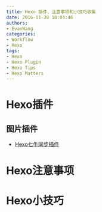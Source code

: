 ```yaml
---
title: Hexo 插件、注意事项和小技巧收集
date: 2016-11-30 10:03:46
authors:
- EvanWang
categories:
- Workflow
- Hexo
tags:
- Hexo
- Hexo Plugin
- Hexo Tips
- Hexo Matters
---
```


# Hexo插件

<!-- more -->

## 图片插件

- [Hexo七牛同步插件](https://github.com/gyk001/hexo-qiniu-sync)

# Hexo注意事项



# Hexo小技巧

